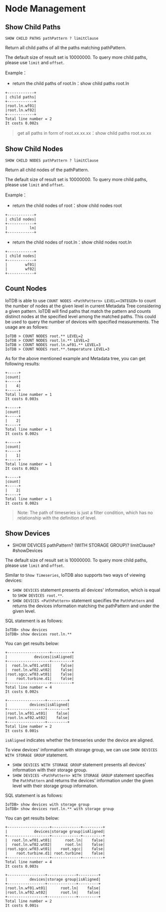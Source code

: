 <!--

    Licensed to the Apache Software Foundation (ASF) under one
    or more contributor license agreements.  See the NOTICE file
    distributed with this work for additional information
    regarding copyright ownership.  The ASF licenses this file
    to you under the Apache License, Version 2.0 (the
    "License"); you may not use this file except in compliance
    with the License.  You may obtain a copy of the License at
    
        http://www.apache.org/licenses/LICENSE-2.0
    
    Unless required by applicable law or agreed to in writing,
    software distributed under the License is distributed on an
    "AS IS" BASIS, WITHOUT WARRANTIES OR CONDITIONS OF ANY
    KIND, either express or implied.  See the License for the
    specific language governing permissions and limitations
    under the License.

-->

# Node Management
## Show Child Paths

```
SHOW CHILD PATHS pathPattern ? limitClause
```

Return all child paths of all the paths matching pathPattern. 

The default size of result set is 10000000. To query more child paths, please use ```limit``` and ```offset```.

Example：

* return the child paths of root.ln：show child paths root.ln

```
+------------+
| child paths|
+------------+
|root.ln.wf01|
|root.ln.wf02|
+------------+
Total line number = 2
It costs 0.002s
```

> get all paths in form of root.xx.xx.xx：show child paths root.xx.xx

## Show Child Nodes

```
SHOW CHILD NODES pathPattern ? limitClause
```

Return all child nodes of the pathPattern.

The default size of result set is 10000000. To query more child paths, please use ```limit``` and ```offset```.

Example：

* return the child nodes of root：show child nodes root

```
+------------+
| child nodes|
+------------+
|          ln|
+------------+
```

* return the child nodes of root.ln：show child nodes root.ln

```
+------------+
| child nodes|
+------------+
|        wf01|
|        wf02|
+------------+
```

## Count Nodes

IoTDB is able to use `COUNT NODES <PathPattern> LEVEL=<INTEGER>` to count the number of nodes at
 the given level in current Metadata Tree considering a given pattern. IoTDB will find paths that
  match the pattern and counts distinct nodes at the specified level among the matched paths.
  This could be used to query the number of devices with specified measurements. The usage are as
   follows:

```
IoTDB > COUNT NODES root.** LEVEL=2
IoTDB > COUNT NODES root.ln.** LEVEL=2
IoTDB > COUNT NODES root.ln.wf01.** LEVEL=3
IoTDB > COUNT NODES root.**.temperature LEVEL=3
```

As for the above mentioned example and Metadata tree, you can get following results:

```
+-----+
|count|
+-----+
|    4|
+-----+
Total line number = 1
It costs 0.003s

+-----+
|count|
+-----+
|    2|
+-----+
Total line number = 1
It costs 0.002s

+-----+
|count|
+-----+
|    1|
+-----+
Total line number = 1
It costs 0.002s

+-----+
|count|
+-----+
|    2|
+-----+
Total line number = 1
It costs 0.002s
```

> Note: The path of timeseries is just a filter condition, which has no relationship with the definition of level.

## Show Devices

* SHOW DEVICES pathPattern? (WITH STORAGE GROUP)? limitClause? #showDevices

The default size of result set is 10000000. To query more child paths, please use ```limit``` and ```offset```.

Similar to `Show Timeseries`, IoTDB also supports two ways of viewing devices:

* `SHOW DEVICES` statement presents all devices' information, which is equal to `SHOW DEVICES root.**`.
* `SHOW DEVICES <PathPattern>` statement specifies the `PathPattern` and returns the devices information matching the pathPattern and under the given level.

SQL statement is as follows:

```
IoTDB> show devices
IoTDB> show devices root.ln.**
```

You can get results below:

```
+-------------------+---------+
|            devices|isAligned|
+-------------------+---------+
|  root.ln.wf01.wt01|    false|
|  root.ln.wf02.wt02|    false|
|root.sgcc.wf03.wt01|    false|
|    root.turbine.d1|    false|
+-------------------+---------+
Total line number = 4
It costs 0.002s

+-----------------+---------+
|          devices|isAligned|
+-----------------+---------+
|root.ln.wf01.wt01|    false|
|root.ln.wf02.wt02|    false|
+-----------------+---------+
Total line number = 2
It costs 0.001s
```

`isAligned` indicates whether the timeseries under the device are aligned.

To view devices' information with storage group, we can use `SHOW DEVICES WITH STORAGE GROUP` statement.

* `SHOW DEVICES WITH STORAGE GROUP` statement presents all devices' information with their storage group.
* `SHOW DEVICES <PathPattern> WITH STORAGE GROUP` statement specifies the `PathPattern` and returns the 
devices' information under the given level with their storage group information.

SQL statement is as follows:

```
IoTDB> show devices with storage group
IoTDB> show devices root.ln.** with storage group
```

You can get results below:

```
+-------------------+-------------+---------+
|            devices|storage group|isAligned|
+-------------------+-------------+---------+
|  root.ln.wf01.wt01|      root.ln|    false|
|  root.ln.wf02.wt02|      root.ln|    false|
|root.sgcc.wf03.wt01|    root.sgcc|    false|
|    root.turbine.d1| root.turbine|    false|
+-------------------+-------------+---------+
Total line number = 4
It costs 0.003s

+-----------------+-------------+---------+
|          devices|storage group|isAligned|
+-----------------+-------------+---------+
|root.ln.wf01.wt01|      root.ln|    false|
|root.ln.wf02.wt02|      root.ln|    false|
+-----------------+-------------+---------+
Total line number = 2
It costs 0.001s
```
